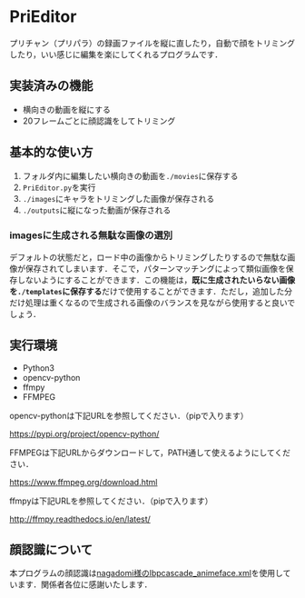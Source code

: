 # PriEditor

プリチャン（プリパラ）の録画ファイルを縦に直したり，自動で顔をトリミングしたり，いい感じに編集を楽にしてくれるプログラムです．



## 実装済みの機能

* 横向きの動画を縦にする
* 20フレームごとに顔認識をしてトリミング





## 基本的な使い方

1. フォルダ内に編集したい横向きの動画を```./movies```に保存する
2. ```PriEditor.py```を実行
3. ```./images```にキャラをトリミングした画像が保存される
4. ```./outputs```に縦になった動画が保存される




### imagesに生成される無駄な画像の選別

デフォルトの状態だと，ロード中の画像からトリミングしたりするので無駄な画像が保存されてしまいます．そこで，パターンマッチングによって類似画像を保存しないようにすることができます．この機能は，**既に生成されたいらない画像を```./templates```に保存する**だけで使用することができます．ただし，追加した分だけ処理は重くなるので生成される画像のバランスを見ながら使用すると良いでしょう．




## 実行環境

* Python3
* opencv-python
* ffmpy
* FFMPEG



opencv-pythonは下記URLを参照してください．（pipで入ります）

https://pypi.org/project/opencv-python/



FFMPEGは下記URLからダウンロードして，PATH通して使えるようにしてください．

https://www.ffmpeg.org/download.html



ffmpyは下記URLを参照してください．（pipで入ります）

http://ffmpy.readthedocs.io/en/latest/



## 顔認識について

本プログラムの顔認識は[nagadomi様のlbpcascade_animeface.xml](https://github.com/nagadomi/lbpcascade_animeface)を使用しています．関係者各位に感謝いたします．